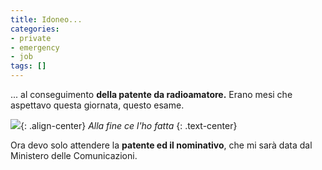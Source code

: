 ```yaml
---
title: Idoneo...
categories:
- private
- emergency
- job
tags: []
---
```

... al conseguimento **della patente da radioamatore.** Erano mesi che
aspettavo questa giornata, questo esame.

![]({{site.url}}/images/goldstone.jpg){: .align-center}
_Alla fine ce l'ho fatta_
{: .text-center}

Ora devo solo attendere la **patente ed il nominativo**, che mi sarà data dal
Ministero delle Comunicazioni.


